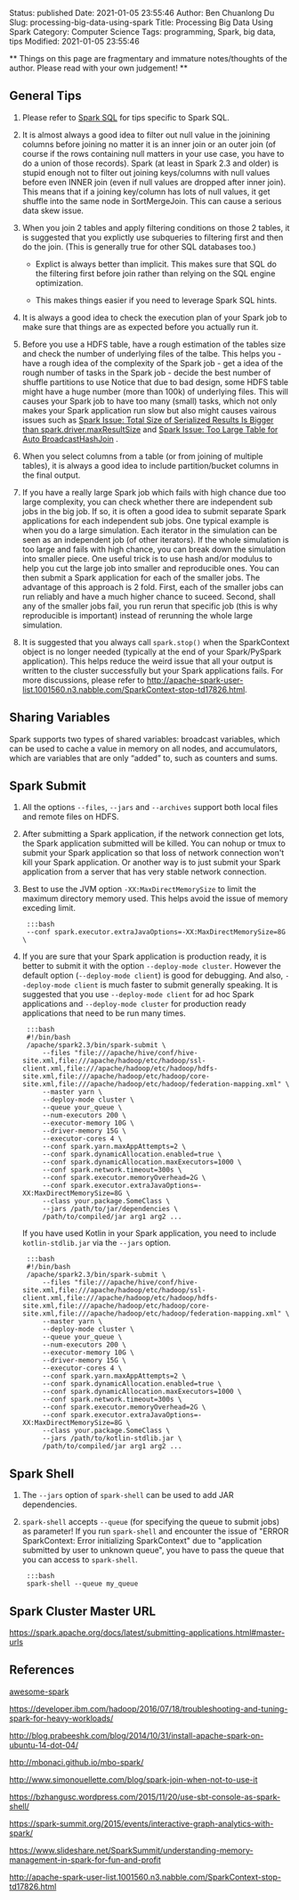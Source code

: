 Status: published
Date: 2021-01-05 23:55:46
Author: Ben Chuanlong Du
Slug: processing-big-data-using-spark
Title: Processing Big Data Using Spark
Category: Computer Science
Tags: programming, Spark, big data, tips
Modified: 2021-01-05 23:55:46

**
Things on this page are
fragmentary and immature notes/thoughts of the author.
Please read with your own judgement!
**

## General Tips

1. Please refer to 
    [Spark SQL](http://www.legendu.net/misc/blog/spark-sql-tips/)
    for tips specific to Spark SQL.

2. It is almost always a good idea to filter out null value in the joinining columns before joining
    no matter it is an inner join or an outer join 
    (of course if the rows containing null matters in your use case, you have to do a union of those records).
    Spark (at least in Spark 2.3 and older) is stupid enough not to filter out joining keys/columns with null values before even INNER join
    (even if null values are dropped after inner join).
    This means that if a joining key/column has lots of null values, 
    it get shuffle into the same node in SortMergeJoin.
    This can cause a serious data skew issue.

3. When you join 2 tables and apply filtering conditions on those 2 tables, 
    it is suggested that you explictly use subqueries to filtering first and then do the join.
    (This is generally true for other SQL databases too.)

    - Explict is always better than implicit. 
        This makes sure that SQL do the filtering first before join
        rather than relying on the SQL engine optimization.

    - This makes things easier if you need to leverage Spark SQL hints.

2. It is always a good idea to check the execution plan of your Spark job 
    to make sure that things are as expected
    before you actually run it.

2. Before you use a HDFS table, 
    have a rough estimation of the tables size 
    and check the number of underlying files of the talbe.
    This helps you
        - have a rough idea of the complexity of the Spark job
        - get a idea of the rough number of tasks in the Spark job
        - decide the best number of shuffle partitions to use
    Notice that due to bad design,
    some HDFS table might have a huge number (more than 100k) of underlying files.
    This will causes your Spark job to have too many (small) tasks,
    which not only makes your Spark application run slow 
    but also might causes vairous issues such as 
    [Spark Issue: Total Size of Serialized Results Is Bigger than spark.driver.maxResultSize](http://www.legendu.net/misc/blog/spark-issues-total-size-bigger-than-maxresultsize/)
    and
    [Spark Issue: Too Large Table for Auto BroadcastHashJoin](http://www.legendu.net/misc/blog/spark-issue-too-large-table-for-auto-BroadcastHashJoin/)
    .

2. When you select columns from a table (or from joining of multiple tables),
    it is always a good idea to include partition/bucket columns in the final output.

1. If you have a really large Spark job which fails with high chance due too large complexity,
    you can check whether there are independent sub jobs in the big job.
    If so,
    it is often a good idea to submit separate Spark applications for each independent sub jobs.
    One typical example is when you do a large simulation. 
    Each iterator in the simulation can be seen as an independent job (of other iterators).
    If the whole simulation is too large and fails with high chance,
    you can break down the simulation into smaller piece.
    One useful trick is to use hash and/or modulus to help you cut the large job into smaller and reproducible ones. 
    You can then submit a Spark application for each of the smaller jobs.
    The advantage of this approach is 2 fold.
    First, 
    each of the smaller jobs can run reliably and have a much higher chance to suceed. 
    Second, 
    shall any of the smaller jobs fail, 
    you run rerun that specific job (this is why reproducible is important) instead of rerunning the whole large simulation.

2. It is suggested that you always call `spark.stop()` 
    when the SparkContext object is no longer needed (typically at the end of your Spark/PySpark application).
    This helps reduce the weird issue that all your output is written to the cluster successfully 
    but your Spark applications fails.
    For more discussions, 
    please refer to http://apache-spark-user-list.1001560.n3.nabble.com/SparkContext-stop-td17826.html.

## Sharing Variables

Spark supports two types of shared variables: broadcast variables,
which can be used to cache a value in memory on all nodes,
and accumulators,
which are variables that are only “added” to, such as counters and sums.


## Spark Submit

1. All the options `--files`, `--jars` and `--archives` 
    support both local files and remote files on HDFS. 
    
1. After submitting a Spark application, 
    if the network connection get lots, 
    the Spark application submitted will be killed.
    You can nohup or tmux to submit your Spark application 
    so that loss of network connection won't kill your Spark application.
    Or another way is to just submit your Spark application
    from a server that has very stable network connection.

3. Best to use the JVM option `-XX:MaxDirectMemorySize` to limit the maximum directory memory used.
    This helps avoid the issue of memory exceding limit.

        :::bash
        --conf spark.executor.extraJavaOptions=-XX:MaxDirectMemorySize=8G \

2. If you are sure that your Spark application is production ready,
    it is better to submit it with the option `--deploy-mode cluster`.
    However the default option (`--deploy-mode client`) is good for debugging.
    And also, `--deploy-mode client` is much faster to submit generally speaking.
    It is suggested that you use `--deploy-mode client` for ad hoc Spark applications
    and `--deploy-mode cluster` for production ready applications that need to be run many times.

        :::bash
        #!/bin/bash
        /apache/spark2.3/bin/spark-submit \
            --files "file:///apache/hive/conf/hive-site.xml,file:///apache/hadoop/etc/hadoop/ssl-client.xml,file:///apache/hadoop/etc/hadoop/hdfs-site.xml,file:///apache/hadoop/etc/hadoop/core-site.xml,file:///apache/hadoop/etc/hadoop/federation-mapping.xml" \
            --master yarn \
            --deploy-mode cluster \
            --queue your_queue \
            --num-executors 200 \
            --executor-memory 10G \
            --driver-memory 15G \
            --executor-cores 4 \
            --conf spark.yarn.maxAppAttempts=2 \
            --conf spark.dynamicAllocation.enabled=true \
            --conf spark.dynamicAllocation.maxExecutors=1000 \
            --conf spark.network.timeout=300s \
            --conf spark.executor.memoryOverhead=2G \
            --conf spark.executor.extraJavaOptions=-XX:MaxDirectMemorySize=8G \
            --class your.package.SomeClass \
            --jars /path/to/jar/dependencies \
            /path/to/compiled/jar arg1 arg2 ...

    If you have used Kotlin in your Spark application,
    you need to include `kotlin-stdlib.jar` via the `--jars` option.

        :::bash
        #!/bin/bash
        /apache/spark2.3/bin/spark-submit \
            --files "file:///apache/hive/conf/hive-site.xml,file:///apache/hadoop/etc/hadoop/ssl-client.xml,file:///apache/hadoop/etc/hadoop/hdfs-site.xml,file:///apache/hadoop/etc/hadoop/core-site.xml,file:///apache/hadoop/etc/hadoop/federation-mapping.xml" \
            --master yarn \
            --deploy-mode cluster \
            --queue your_queue \
            --num-executors 200 \
            --executor-memory 10G \
            --driver-memory 15G \
            --executor-cores 4 \
            --conf spark.yarn.maxAppAttempts=2 \
            --conf spark.dynamicAllocation.enabled=true \
            --conf spark.dynamicAllocation.maxExecutors=1000 \
            --conf spark.network.timeout=300s \
            --conf spark.executor.memoryOverhead=2G \
            --conf spark.executor.extraJavaOptions=-XX:MaxDirectMemorySize=8G \
            --class your.package.SomeClass \
            --jars /path/to/kotlin-stdlib.jar \
            /path/to/compiled/jar arg1 arg2 ...

## Spark Shell

1. The `--jars` option of `spark-shell` can be used to add JAR dependencies.

2. `spark-shell` accepts `--queue` (for specifying the queue to submit jobs) as parameter!
If you run `spark-shell` and encounter the issue of "ERROR SparkContext: Error initializing SparkContext" 
due to "application submitted by user to unknown queue",
you have to pass the queue that you can access to `spark-shell`.

        :::bash
        spark-shell --queue my_queue

## Spark Cluster Master URL

https://spark.apache.org/docs/latest/submitting-applications.html#master-urls


## References

[awesome-spark](https://github.com/awesome-spark/awesome-spark)

https://developer.ibm.com/hadoop/2016/07/18/troubleshooting-and-tuning-spark-for-heavy-workloads/

http://blog.prabeeshk.com/blog/2014/10/31/install-apache-spark-on-ubuntu-14-dot-04/

http://mbonaci.github.io/mbo-spark/

http://www.simonouellette.com/blog/spark-join-when-not-to-use-it

https://bzhangusc.wordpress.com/2015/11/20/use-sbt-console-as-spark-shell/

https://spark-summit.org/2015/events/interactive-graph-analytics-with-spark/

https://www.slideshare.net/SparkSummit/understanding-memory-management-in-spark-for-fun-and-profit

http://apache-spark-user-list.1001560.n3.nabble.com/SparkContext-stop-td17826.html

